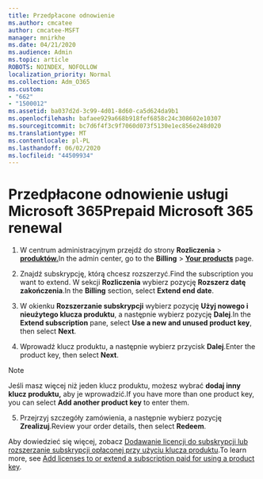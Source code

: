 ```yaml
---
title: Przedpłacone odnowienie
ms.author: cmcatee
author: cmcatee-MSFT
manager: mnirkhe
ms.date: 04/21/2020
ms.audience: Admin
ms.topic: article
ROBOTS: NOINDEX, NOFOLLOW
localization_priority: Normal
ms.collection: Adm_O365
ms.custom:
- "662"
- "1500012"
ms.assetid: ba037d2d-3c99-4d01-8d60-ca5d624da9b1
ms.openlocfilehash: bafaee929a668b918fef6858c24c308602e10307
ms.sourcegitcommit: bc7d6f4f3c9f7060d073f5130e1ec856e248d020
ms.translationtype: MT
ms.contentlocale: pl-PL
ms.lasthandoff: 06/02/2020
ms.locfileid: "44509934"
---
```

# <a name="prepaid-microsoft-365-renewal"></a><span data-ttu-id="dd3b4-102">Przedpłacone odnowienie usługi Microsoft 365</span><span class="sxs-lookup"><span data-stu-id="dd3b4-102">Prepaid Microsoft 365 renewal</span></span>

1. <span data-ttu-id="dd3b4-103">W centrum administracyjnym przejdź do strony **Rozliczenia** \> **[produktów.](https://go.microsoft.com/fwlink/p/?linkid=842054)**</span><span class="sxs-lookup"><span data-stu-id="dd3b4-103">In the admin center, go to the **Billing** \> **[Your products](https://go.microsoft.com/fwlink/p/?linkid=842054)** page.</span></span>

2. <span data-ttu-id="dd3b4-104">Znajdź subskrypcję, którą chcesz rozszerzyć.</span><span class="sxs-lookup"><span data-stu-id="dd3b4-104">Find the subscription you want to extend.</span></span> <span data-ttu-id="dd3b4-105">W sekcji **Rozliczenia** wybierz pozycję **Rozszerz datę zakończenia**.</span><span class="sxs-lookup"><span data-stu-id="dd3b4-105">In the **Billing** section, select **Extend end date**.</span></span>

3. <span data-ttu-id="dd3b4-106">W okienku **Rozszerzanie subskrypcji** wybierz pozycję **Użyj nowego i nieużytego klucza produktu**, a następnie wybierz pozycję **Dalej**.</span><span class="sxs-lookup"><span data-stu-id="dd3b4-106">In the **Extend subscription** pane, select **Use a new and unused product key**, then select **Next**.</span></span>

4. <span data-ttu-id="dd3b4-107">Wprowadź klucz produktu, a następnie wybierz przycisk **Dalej**.</span><span class="sxs-lookup"><span data-stu-id="dd3b4-107">Enter the product key, then select **Next**.</span></span>

> [!NOTE]
> <span data-ttu-id="dd3b4-108">Jeśli masz więcej niż jeden klucz produktu, możesz wybrać **dodaj inny klucz produktu,** aby je wprowadzić.</span><span class="sxs-lookup"><span data-stu-id="dd3b4-108">If you have more than one product key, you can select **Add another product key** to enter them.</span></span>

5. <span data-ttu-id="dd3b4-109">Przejrzyj szczegóły zamówienia, a następnie wybierz pozycję **Zrealizuj**.</span><span class="sxs-lookup"><span data-stu-id="dd3b4-109">Review your order details, then select **Redeem**.</span></span>

<span data-ttu-id="dd3b4-110">Aby dowiedzieć się więcej, zobacz [Dodawanie licencji do subskrypcji lub rozszerzanie subskrypcji opłaconej przy użyciu klucza produktu](https://docs.microsoft.com/microsoft-365/commerce/licenses/add-licenses-using-product-key).</span><span class="sxs-lookup"><span data-stu-id="dd3b4-110">To learn more, see [Add licenses to or extend a subscription paid for using a product key](https://docs.microsoft.com/microsoft-365/commerce/licenses/add-licenses-using-product-key).</span></span>